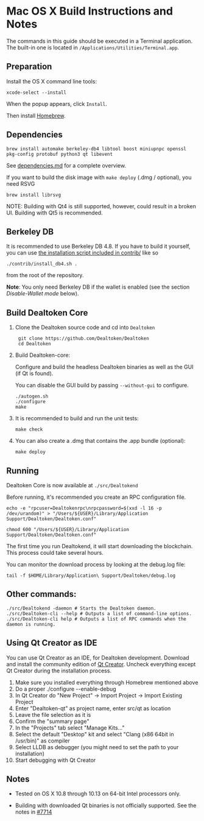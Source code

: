 Mac OS X Build Instructions and Notes
====================================
The commands in this guide should be executed in a Terminal application.
The built-in one is located in `/Applications/Utilities/Terminal.app`.

Preparation
-----------
Install the OS X command line tools:

`xcode-select --install`

When the popup appears, click `Install`.

Then install [Homebrew](https://brew.sh).

Dependencies
----------------------

    brew install automake berkeley-db4 libtool boost miniupnpc openssl pkg-config protobuf python3 qt libevent

See [dependencies.md](dependencies.md) for a complete overview.

If you want to build the disk image with `make deploy` (.dmg / optional), you need RSVG

    brew install librsvg

NOTE: Building with Qt4 is still supported, however, could result in a broken UI. Building with Qt5 is recommended.

Berkeley DB
-----------
It is recommended to use Berkeley DB 4.8. If you have to build it yourself,
you can use [the installation script included in contrib/](/contrib/install_db4.sh)
like so

```shell
./contrib/install_db4.sh .
```

from the root of the repository.

**Note**: You only need Berkeley DB if the wallet is enabled (see the section *Disable-Wallet mode* below).

Build Dealtoken Core
------------------------

1. Clone the Dealtoken source code and cd into `Dealtoken`

        git clone https://github.com/Dealtoken/Dealtoken
        cd Dealtoken

2.  Build Dealtoken-core:

    Configure and build the headless Dealtoken binaries as well as the GUI (if Qt is found).

    You can disable the GUI build by passing `--without-gui` to configure.

        ./autogen.sh
        ./configure
        make

3.  It is recommended to build and run the unit tests:

        make check

4.  You can also create a .dmg that contains the .app bundle (optional):

        make deploy

Running
-------

Dealtoken Core is now available at `./src/Dealtokend`

Before running, it's recommended you create an RPC configuration file.

    echo -e "rpcuser=Dealtokenrpc\nrpcpassword=$(xxd -l 16 -p /dev/urandom)" > "/Users/${USER}/Library/Application Support/Dealtoken/Dealtoken.conf"

    chmod 600 "/Users/${USER}/Library/Application Support/Dealtoken/Dealtoken.conf"

The first time you run Dealtokend, it will start downloading the blockchain. This process could take several hours.

You can monitor the download process by looking at the debug.log file:

    tail -f $HOME/Library/Application\ Support/Dealtoken/debug.log

Other commands:
-------

    ./src/Dealtokend -daemon # Starts the Dealtoken daemon.
    ./src/Dealtoken-cli --help # Outputs a list of command-line options.
    ./src/Dealtoken-cli help # Outputs a list of RPC commands when the daemon is running.

Using Qt Creator as IDE
------------------------
You can use Qt Creator as an IDE, for Dealtoken development.
Download and install the community edition of [Qt Creator](https://www.qt.io/download/).
Uncheck everything except Qt Creator during the installation process.

1. Make sure you installed everything through Homebrew mentioned above
2. Do a proper ./configure --enable-debug
3. In Qt Creator do "New Project" -> Import Project -> Import Existing Project
4. Enter "Dealtoken-qt" as project name, enter src/qt as location
5. Leave the file selection as it is
6. Confirm the "summary page"
7. In the "Projects" tab select "Manage Kits..."
8. Select the default "Desktop" kit and select "Clang (x86 64bit in /usr/bin)" as compiler
9. Select LLDB as debugger (you might need to set the path to your installation)
10. Start debugging with Qt Creator

Notes
-----

* Tested on OS X 10.8 through 10.13 on 64-bit Intel processors only.

* Building with downloaded Qt binaries is not officially supported. See the notes in [#7714](https://github.com/Dealtoken/Dealtoken/issues/7714)
